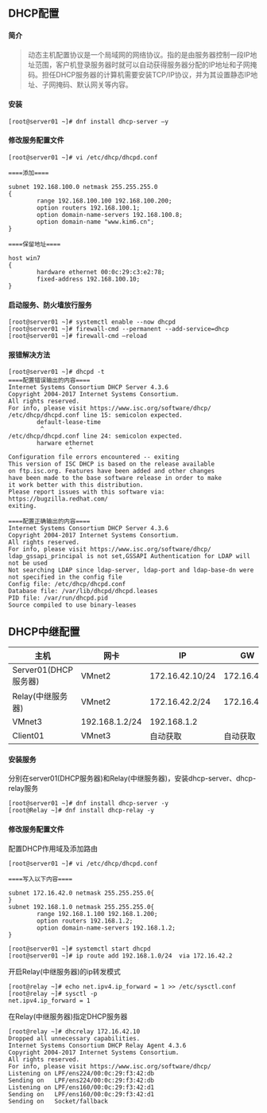 ## DHCP配置

#### 简介

> 动态主机配置协议是一个局域网的网络协议。指的是由服务器控制一段IP地址范围，客户机登录服务器时就可以自动获得服务器分配的IP地址和子网掩码。担任DHCP服务器的计算机需要安装TCP/IP协议，并为其设置静态IP地址、子网掩码、默认网关等内容。

#### 安装

```
[root@server01 ~]# dnf install dhcp-server –y
```

#### 修改服务配置文件

```
[root@server01 ~]# vi /etc/dhcp/dhcpd.conf
 
====添加====
 
subnet 192.168.100.0 netmask 255.255.255.0
{
        range 192.168.100.100 192.168.100.200;
        option routers 192.168.100.1;
        option domain-name-servers 192.168.100.8;
        option domain-name "www.kim6.cn";
}
 
====保留地址====
 
host win7
{
        hardware ethernet 00:0c:29:c3:e2:78;
        fixed-address 192.168.100.10;
}
```

#### 启动服务、防火墙放行服务

```
[root@server01 ~]# systemctl enable --now dhcpd
[root@server01 ~]# firewall-cmd --permanent --add-service=dhcp
[root@server01 ~]# firewall-cmd –reload
```

#### 报错解决方法

```
[root@server01 ~]# dhcpd -t
====配置错误输出的内容====
Internet Systems Consortium DHCP Server 4.3.6
Copyright 2004-2017 Internet Systems Consortium.
All rights reserved.
For info, please visit https://www.isc.org/software/dhcp/
/etc/dhcp/dhcpd.conf line 15: semicolon expected.
        default-lease-time
         ^
/etc/dhcp/dhcpd.conf line 24: semicolon expected.
        harware ethernet
                 ^
Configuration file errors encountered -- exiting
This version of ISC DHCP is based on the release available
on ftp.isc.org. Features have been added and other changes
have been made to the base software release in order to make
it work better with this distribution.
Please report issues with this software via:
https://bugzilla.redhat.com/
exiting.
 
====配置正确输出的内容====
Internet Systems Consortium DHCP Server 4.3.6
Copyright 2004-2017 Internet Systems Consortium.
All rights reserved.
For info, please visit https://www.isc.org/software/dhcp/
ldap_gssapi_principal is not set,GSSAPI Authentication for LDAP will not be used
Not searching LDAP since ldap-server, ldap-port and ldap-base-dn were not specified in the config file
Config file: /etc/dhcp/dhcpd.conf
Database file: /var/lib/dhcpd/dhcpd.leases
PID file: /var/run/dhcpd.pid
Source compiled to use binary-leases
```

## DHCP中继配置

| 主机                 | 网卡           | IP              | GW          |
| -------------------- | -------------- | --------------- | ----------- |
| Server01(DHCP服务器) | VMnet2         | 172.16.42.10/24 | 172.16.42.2 |
| Relay(中继服务器)    | VMnet2         | 172.16.42.2/24  | 172.16.42.2 |
| VMnet3               | 192.168.1.2/24 | 192.168.1.2     |             |
| Client01             | VMnet3         | 自动获取        | 自动获取    |

#### 安装服务

分别在server01(DHCP服务器)和Relay(中继服务器)，安装dhcp-server、dhcp-relay服务

```
[root@server01 ~]# dnf install dhcp-server -y
[root@Relay ~]# dnf install dhcp-relay -y
```

#### 修改服务配置文件

配置DHCP作用域及添加路由

```
[root@server01 ~]# vi /etc/dhcp/dhcpd.conf
 
====写入以下内容====
 
subnet 172.16.42.0 netmask 255.255.255.0{
}
subnet 192.168.1.0 netmask 255.255.255.0{
        range 192.168.1.100 192.168.1.200;
        option routers 192.168.1.2;
        option domain-name-servers 192.168.1.2;
}
 
[root@server01 ~]# systemctl start dhcpd
[root@server01 ~]# ip route add 192.168.1.0/24  via 172.16.42.2
```

开启Relay(中继服务器)的ip转发模式

```
[root@relay ~]# echo net.ipv4.ip_forward = 1 >> /etc/sysctl.conf 
[root@relay ~]# sysctl -p 
net.ipv4.ip_forward = 1
```

在Relay(中继服务器)指定DHCP服务器

```
[root@relay ~]# dhcrelay 172.16.42.10
Dropped all unnecessary capabilities.
Internet Systems Consortium DHCP Relay Agent 4.3.6
Copyright 2004-2017 Internet Systems Consortium.
All rights reserved.
For info, please visit https://www.isc.org/software/dhcp/
Listening on LPF/ens224/00:0c:29:f3:42:db
Sending on   LPF/ens224/00:0c:29:f3:42:db
Listening on LPF/ens160/00:0c:29:f3:42:d1
Sending on   LPF/ens160/00:0c:29:f3:42:d1
Sending on   Socket/fallback
```